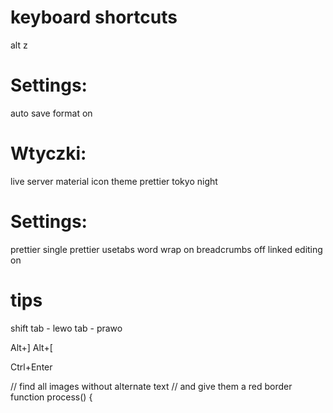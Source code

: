 # keyboard shortcuts
alt z

# Settings:
auto save
format on

# Wtyczki:
live server
material icon theme
prettier
tokyo night

# Settings:
prettier single
prettier usetabs
word wrap on
breadcrumbs off
linked editing on

# tips
shift tab - lewo
tab - prawo

Alt+]	Alt+[

Ctrl+Enter

// find all images without alternate text
// and give them a red border
function process() {
